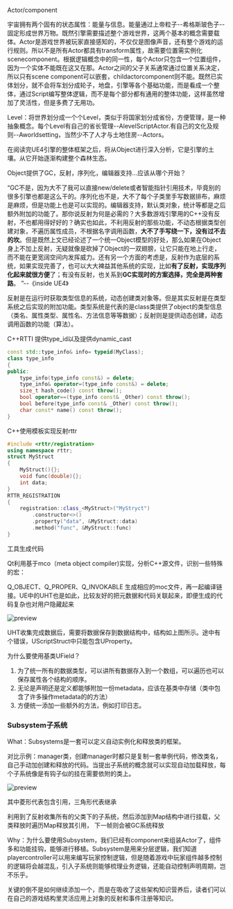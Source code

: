 Actor/component

宇宙拥有两个固有的状态属性：能量与信息。能量通过上帝粒子--希格斯玻色子--固定形成世界万物。既然引擎需要描述整个游戏世界，这两个基本的概念需要载体。Actor是游戏世界被玩家直接感知的，不仅仅是图像声音，还有整个游戏的运行规则。所以不是所有Actor都具有transform属性，故需要位置需实例化scenecomponent。根据逻辑概念中的同一性，每个Actor只包含一个位置组件，因为一个实体不能既在这又在那。Actor之间的父子关系通常通过位置关系决定，所以只有scene component可以嵌套，childactorcomponent则不能。既然已实体划分，就不会将车划分成轮子，地盘，引擎等各个基础功能，而是看成一个整体，通过Script编写整体逻辑，而不是每个部分都有通用的整体功能，这样虽然增加了灵活性，但是多费了无用功。

Level：将世界划分成一个个Level，类似于将国家划分成省份，方便管理，是一种抽象概念。每个Level有自己的省长管理--AlevelScriptActor.有自己的文化及规则--Aworldsetting，当然少不了人才与土地住房--Actors。







在阅读完UE4引擎的整体框架之后，将从Object进行深入分析，它是引擎的土壤。从它开始逐渐构建整个森林生态。

Object提供了GC，反射，序列化，编辑器支持...应该从哪个开始？

“GC不是，因为大不了我可以直接new/delete或者智能指针引用技术，毕竟别的很多引擎也都是这么干的。序列化也不是，大不了每个子类里手写数据排布，麻烦是麻烦，但是功能上也是可以实现的。编辑器支持，默认类对象，统计等都是之后额外附加的功能了。那你说反射为何是必需的？大多数游戏引擎用的C++没有反射，不也都用得好好的？确实也如此，不利用反射的那些功能，不动态根据类型创建对象，不遍历属性成员，不根据名字调用函数，**大不了手写绕一下，没有过不去的坎**。但是既然上文已经论述了一个统一Object模型的好处，那么如果在Object身上不加上反射，无疑就像是砍掉了Object的一双翅膀，让它只能在地上行走，而不能在更宽阔空间内发挥威力。还有另一个方面的考虑是，反射作为底层的系统，如果实现完善了，也可以大大裨益其他系统的实现，比如**有了反射，实现序列化起来就很方便**了；有没有反射，也关系到**GC实现时的方案选择，完全是两种套路**。 ”--《inside UE4》

反射是在运行时获取类型信息的系统，动态创建类对象等。但是其实反射是在类型系统之后实现的附加功能。类型系统是代表的是class类提供了object的类型信息（类名、属性类型、属性名、方法信息等等数据）；反射则是提供动态创建，动态调用函数的功能（算法）。

C++RTTI 提供type_id以及提供dynamic_cast

~~~c++
const std::type_info& info= typeid(MyClass);
class type_info
{
public:
    type_info(type_info const&) = delete;
    type_info& operator=(type_info const&) = delete;
    size_t hash_code() const throw();
    bool operator==(type_info const& _Other) const throw();
    bool before(type_info const& _Other) const throw();
    char const* name() const throw();   
}
~~~



C++使用模板实现反射rttr

~~~c++
#include <rttr/registration>
using namespace rttr;
struct MyStruct
{
    MyStruct(){};
    void func(double){};
    int data;
}
RTTR_REGISTRATION
{
	registration::class_<MyStruct>("MyStryct")
		.constructor<>()
		.property("data", &MyStruct::data)
		.method("func", &MyStruct::func)
}
~~~

工具生成代码

Qt利用基于mco（meta object compiler)实现，分析C++源文件，识别一些特殊的宏：

Q_OBJECT、Q_PROPER、Q_INVOKABLE 生成相应的moc文件，再一起编译链接。UE中的UHT也是如此，比较友好的把元数据和代码关联起来，即便生成的代码复杂也对用户隐藏起来

![preview](https://pic4.zhimg.com/v2-59142324b676346608c872022097d5c3_r.jpg) 

UHT收集完成数据后，需要将数据保存到数据结构中，结构如上图所示。途中有个错误，UScriptStruct中只能包含UProperty。

为什么要使用基类UField？

1. 为了统一所有的数据类型，可以讲所有数据存入到一个数组，可以遍历也可以保存属性各个结构的顺序。
2. 无论是声明还是定义都能够附加一份metadata，应该在基类中存储（类中包含了许多操作metadata的的方法）
3. 方便统一添加一些额外的方法，例如打印日志。





### Subsystem子系统

What：Subsystems是一套可以定义自动实例化和释放类的框架。

对比示例：manager类，创建manager时都只是复制一套单例代码，修改类名，自己手动加创建和释放的代码。当提出子系统的概念就可以实现自动加载释放，每个子系统像是有钩子似的挂在需要依附的类上。

![preview](https://picb.zhimg.com/v2-c4e2d200db7386c086cb59ab49a48449_r.jpg) 

其中菱形代表包含引用，三角形代表继承

利用到了反射收集所有的父类下的子系统，然后添加到Map结构中进行挂载，父类释放时遍历Map释放其引用， 下一帧则会被GC系统释放

Why：为什么要使用Subsystem，我们已经有component来组装Actor了，组件多和功能挂钩，能够进行移植。Subsystem是用来分层逻辑，我们知道playercontroller可以用来编写玩家控制逻辑，但是随着游戏中玩家组件越多控制的逻辑将会越混乱，引入子系统则能够梳理业务逻辑，还能自动控制声明周期，岂不乐乎。

关键的倒不是如何继续添加一个，而是在吸收了这些架构知识营养后，读者们可以在自己的游戏结构里灵活应用上对象的反射和事件注册等知识。 